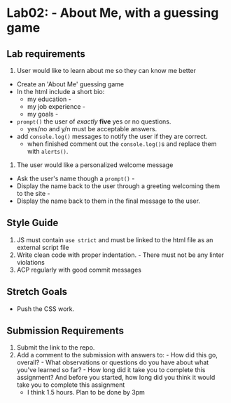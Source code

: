 # Lab02: - About Me, with a guessing game
## Lab requirements
1. User would like to learn about me so they can know me better
  - Create an 'About Me' guessing game
  - In the html include a short bio: 
    - my education -
    - my job experience -
    - my goals -
  - `prompt()` the user of *exactly* **five** yes or no questions.
    - yes/no and y/n must be acceptable answers.
  - add `console.log()` messages to notify the user if they are correct.
    - when finished comment out the `console.log()`s and replace them with `alerts()`.
1. The user would like a personalized welcome message
  - Ask the user's name though a `prompt()` -
  - Display the name back to the user through a greeting welcoming them to the site -
  - Display the name back to them in the final message to the user.

  ## Style Guide
  1. JS must contain `use strict` and must be linked to the html file as an external script file
  1. Write clean code with proper indentation. 
    - There must not be any linter violations
  1. ACP regularly with good commit messages

  ## Stretch Goals
  - Push the CSS work. 

  ## Submission Requirements
  1. Submit the link to the repo.
  1. Add a comment to the submission with answers to:
    - How did this go, overall?
    - What observations or questions do you have about what you've learned so far?
    - How long did it take you to complete this assignment? And before you started, how long did you think it would take you to complete this assignment
        - I think 1.5 hours. Plan to be done by 3pm
